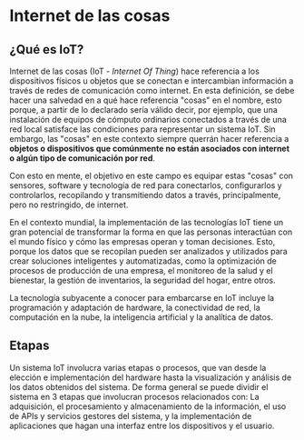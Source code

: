 # Internet de las cosas

## ¿Qué es IoT?

Internet de las cosas (IoT - _Internet Of Thing_) hace referencia a los dispositivos físicos u objetos que se conectan e intercambian información a través de redes de comunicación como internet. En esta definición, se debe hacer una salvedad en a qué hace referencia "cosas" en el nombre, esto porque, a partir de lo declarado sería válido decir, por ejemplo, que una instalación de equipos de cómputo ordinarios conectados a través de una red local satisface las condiciones para representar un sistema IoT. Sin embargo, las "cosas" en este contexto siempre querrán hacer referencia a **objetos o dispositivos que comúnmente no están asociados con internet o algún tipo de comunicación por red**.

Con esto en mente, el objetivo en este campo es equipar estas "cosas" con sensores, software y tecnología de red para conectarlos, configurarlos y controlarlos, recopilando y transmitiendo datos a través, principalmente, pero no restringido, de internet.

En el contexto mundial, la implementación de las tecnologías IoT tiene un gran potencial de transformar la forma en que las personas interactúan con el mundo físico y cómo las empresas operan y toman decisiones. Esto, porque los datos que se recopilan pueden ser analizados y utilizados para crear soluciones inteligentes y automatizadas, como la optimización de procesos de producción de una empresa, el monitoreo de la salud y el bienestar, la gestión de inventarios, la seguridad del hogar, entre otros.

La tecnología subyacente a conocer para embarcarse en IoT incluye la programación y adaptación de hardware, la conectividad de red, la computación en la nube, la inteligencia artificial y la analítica de datos.

## Etapas

Un sistema IoT involucra varias etapas o procesos, que van desde la elección e implementación del hardware hasta la visualización y análisis de los datos obtenidos del sistema. De forma general se puede dividir el sistema en 3 etapas que involucran procesos relacionados con: La adquisición, el procesamiento y almacenamiento de la información, el uso de APIs y servicios gestores del sistema, y la implementación de aplicaciones que hagan una interfaz entre los dispositivos y el usuario.

<!-- La primera etapa es la selección del hardware, que puede incluir sensores, dispositivos de red y computadoras de placa única. Es importante elegir el hardware adecuado para satisfacer los requisitos específicos del proyecto. Algunas tecnologías de hardware comunes utilizadas en IoT incluyen Arduino, Raspberry Pi, sensores de temperatura y humedad, y cámaras.

La siguiente etapa es la conexión del hardware a una base de datos. En esta etapa, se utilizan protocolos de comunicación para que el hardware pueda enviar datos a la base de datos. Algunoxs protocolos comunes utilizados en IoT incluyen MQTT, CoAP y HTTP. También se pueden usar servicios de nube para almacenar datos, como Amazon Web Services, Microsoft Azure y Google Cloud Platform.

La siguiente etapa es la creación de servicios y APIs para permitir que otras aplicaciones accedan a los datos de IoT. Estos servicios y APIs permiten que los datos se integren con otras aplicaciones, como aplicaciones móviles o plataformas de análisis de datos. Algunas tecnologías de servicio comunes utilizadas en IoT incluyen AWS IoT, Microsoft Azure IoT Hub y Google Cloud IoT Core.

Finalmente, la visualización de los datos en la web es una etapa importante en IoT. Se pueden usar herramientas de visualización de datos para crear gráficos y tablas que muestren los datos de IoT. Algunas herramientas comunes de visualización de datos utilizadas en IoT incluyen Grafana, Kibana y Power BI.

Además, la seguridad es un aspecto crítico en un sistema IoT. Se deben implementar medidas de seguridad para proteger los datos y dispositivos de posibles ataques. Las medidas de seguridad pueden incluir la autenticación y autorización de usuarios, el cifrado de datos, el control de acceso y la segmentación de redes. Se pueden utilizar protocolos de seguridad como TLS y SSH para cifrar las comunicaciones y proteger los datos de IoT. -->
